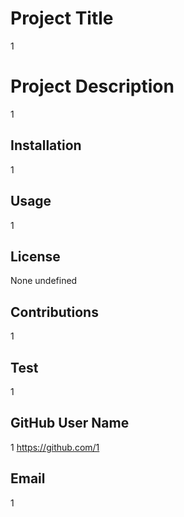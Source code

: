 # 
  # Project Title
  1

 
  # Project Description
  1
  ## Installation
  1
  ## Usage
  1
  ## License
  None
  undefined
  ## Contributions
  1
  ## Test
  1
  ## GitHub User Name
  1
  https://github.com/1
  ## Email
  1
